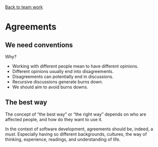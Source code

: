 [Back to team work](../team-work)

# Agreements

## We need conventions

Why?

* Working with different people mean to have different opinions.
* Different opinions usually end into disagreements.
* Disagreements can potentially end in discussions.
* Recursive discussions generate burns down.
* We should aim to avoid burns downs.

## The best way

The concept of “the best way” or “the right way” depends on who are affected people, and how do they want to use it.

In the context of software development, agreements should be, indeed, a *must*. Especially having so different 
backgrounds, cultures, the way of thinking, experience, readings, and understanding of life.
